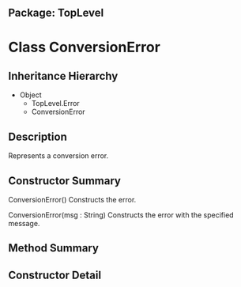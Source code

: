 ## Package: TopLevel

# Class ConversionError

## Inheritance Hierarchy

- Object
  - TopLevel.Error
  - ConversionError

## Description

Represents a conversion error.

## Constructor Summary

ConversionError() Constructs the error.

ConversionError(msg : String) Constructs the error with the specified message.

## Method Summary

## Constructor Detail